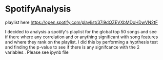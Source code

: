 # SpotifyAnalysis

 
 playlist here https://open.spotify.com/playlist/37i9dQZEVXbMDoHDwVN2tF

I decided to analysis a spotify's playlist for the global top 50 songs and see if there where any correlation and or anything significant with song features and where they rank on the playlist. I did this by performing a hypthesis test and finding the p-value to see if there is any signifcance with the 2 variables . Please see ipynb file
